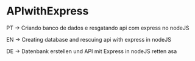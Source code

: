 # APIwithExpress

PT -> Criando banco de dados e resgatando api com express no nodeJS

EN -> Creating database and rescuing api with express in nodeJS

DE -> Datenbank erstellen und API mit Express in nodeJS retten
asa
